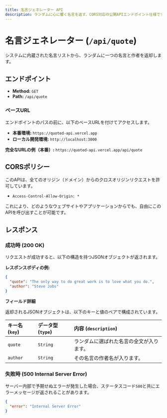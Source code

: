 ```yaml
---
title: 名言ジェネレーター API
description: ランダムに心に響く名言を返す、CORS対応の公開APIエンドポイント仕様です。
---
```


# 名言ジェネレーター (`/api/quote`)

システムに内蔵された名言リストから、ランダムに一つの名言と作者を返却します。

## エンドポイント

- **Method:** `GET`
- **Path:** `/api/quote`

### ベースURL

エンドポイントのパスの前に、以下のベースURLを付けてアクセスします。

-   **本番環境:** `https://quoted-api.vercel.app`
-   **ローカル開発環境:** `http://localhost:3000`

**完全なURLの例（本番）:**
`https://quoted-api.vercel.app/api/quote`

## CORSポリシー

このAPIは、全てのオリジン（ドメイン）からのクロスオリジンリクエストを許可しています。

-   `Access-Control-Allow-Origin: *`

これにより、どのようなウェブサイトやアプリケーションからでも、自由にこのAPIを呼び出すことが可能です。

## レスポンス

### 成功時 (200 OK)

リクエストが成功すると、以下の構造を持つJSONオブジェクトが返されます。

**レスポンスボディの例:**

```json
{
  "quote": "The only way to do great work is to love what you do.",
  "author": "Steve Jobs"
}
```

**フィールド詳細**

返却されるJSONオブジェクトは、以下のキーと値のペアで構成されています。

| キー名 (`key`) | データ型 (`type`) | 内容 (`description`) |
| :--- | :--- | :--- |
| `quote` | `String` | ランダムに選ばれた名言の全文が入ります。 |
| `author` | `String` | その名言の作者名が入ります。 |

### 失敗時 (500 Internal Server Error)

サーバー内部で予期せぬエラーが発生した場合、ステータスコード`500`と共にエラーメッセージが返されることがあります。

```json
{
  "error": "Internal Server Error"
}
```
